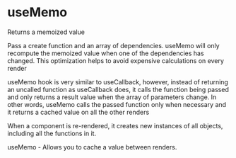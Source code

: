 # useMemo

Returns a memoized value

Pass a create function and an array of dependencies. useMemo will only recompute the memoized value when one of the dependencies has changed. This optimization helps to avoid expensive calculations on every render

useMemo hook is very similar to useCallback, however, instead of returning an uncalled function as useCallback does, it calls the function being passed and only returns a result value when the array of parameters change. In other words, useMemo calls the passed function only when necessary and it returns a cached value on all the other renders

When a component is re-rendered, it creates new instances of all objects, including all the functions in it.

useMemo - Allows you to cache a value between renders.
